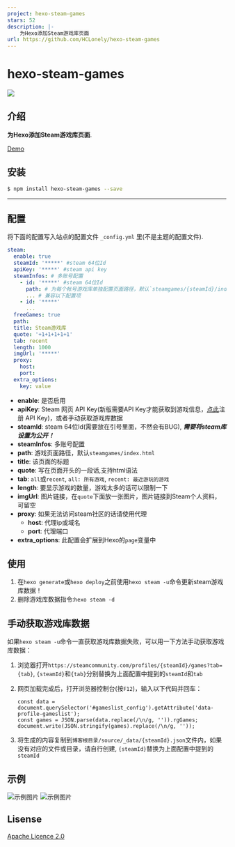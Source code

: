 ```yaml
---
project: hexo-steam-games
stars: 52
description: |-
    为Hexo添加Steam游戏库页面
url: https://github.com/HCLonely/hexo-steam-games
---
```


# hexo-steam-games

![](https://nodei.co/npm/hexo-steam-games.png?downloads=true&downloadRank=true&stars=true)

## 介绍

**为Hexo添加Steam游戏库页面**.

[Demo](https://demo.hclonely.com/steamgames/)

## 安装

```bash
$ npm install hexo-steam-games --save
```

------------

## 配置

将下面的配置写入站点的配置文件 `_config.yml` 里(不是主题的配置文件).

``` yaml
steam:
  enable: true
  steamId: '*****' #steam 64位Id
  apiKey: '*****' #steam api key
  steamInfos: # 多账号配置
    - id: '*****' #steam 64位Id
      path: # 为每个帐号游戏库单独配置页面路径，默认`steamgames/{steamId}/index.html`
      ... # 兼容以下配置项
    - id: '*****'
      ...
  freeGames: true
  path:
  title: Steam游戏库
  quote: '+1+1+1+1+1'
  tab: recent
  length: 1000
  imgUrl: '*****'
  proxy:
    host:
    port:
  extra_options:
    key: value
```

- **enable**: 是否启用
- **apiKey**: Steam 网页 API Key(新版需要API Key才能获取到游戏信息，[点此](https://steamcommunity.com/dev/apikey)注册 API Key)，或者手动获取游戏库数据
- **steamId**: steam 64位Id(需要放在引号里面，不然会有BUG), ***需要将steam库设置为公开！***
- **steamInfos**: 多账号配置
- **path**: 游戏页面路径，默认`steamgames/index.html`
- **title**: 该页面的标题
- **quote**: 写在页面开头的一段话,支持html语法
- **tab**: `all`或`recent`, `all: 所有游戏`, `recent: 最近游玩的游戏`
- **length**: 要显示游戏的数量，游戏太多的话可以限制一下
- **imgUrl**: 图片链接，在`quote`下面放一张图片，图片链接到Steam个人资料，可留空
- **proxy**: 如果无法访问steam社区的话请使用代理
  - **host**: 代理ip或域名
  - **port**: 代理端口
- **extra_options**: 此配置会扩展到Hexo的`page`变量中

## 使用

1. 在`hexo generate`或`hexo deploy`之前使用`hexo steam -u`命令更新steam游戏库数据！
2. 删除游戏库数据指令:`hexo steam -d`

## 手动获取游戏库数据

如果`hexo steam -u`命令一直获取游戏库数据失败，可以用一下方法手动获取游戏库数据：

1. 浏览器打开`https://steamcommunity.com/profiles/{steamId}/games?tab={tab}`, `{steamId}`和`{tab}`分别替换为上面配置中提到的`steamId`和`tab`
2. 网页加载完成后，打开浏览器控制台(按`F12`)，输入以下代码并回车：

    ```
    const data = document.querySelector('#gameslist_config').getAttribute('data-profile-gameslist');
    const games = JSON.parse(data.replace(/\n/g, '')).rgGames;
    document.write(JSON.stringify(games).replace(/\n/g, ''));
    ```

3. 将生成的内容复制到`博客根目录/source/_data/{steamId}.json`文件内，如果没有对应的文件或目录，请自行创建, `{steamId}`替换为上面配置中提到的`steamId`

## 示例

![示例图片](https://github.com/HCLonely/hexo-steam-games/raw/master/example1.png)
![示例图片](https://github.com/HCLonely/hexo-steam-games/raw/master/example2.png)

## Lisense

[Apache Licence 2.0](https://github.com/HCLonely/hexo-steam-games/blob/master/LICENSE)

